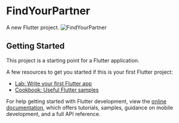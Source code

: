 # FindYourPartner
A new Flutter project.
![FindYourPartner](https://github.com/F4fazil/FindYourPartner/assets/96938666/5817a4d5-91b5-430c-b3bf-cede18ec70bb)


## Getting Started

This project is a starting point for a Flutter application.

A few resources to get you started if this is your first Flutter project:

- [Lab: Write your first Flutter app](https://docs.flutter.dev/get-started/codelab)
- [Cookbook: Useful Flutter samples](https://docs.flutter.dev/cookbook)

For help getting started with Flutter development, view the
[online documentation](https://docs.flutter.dev/), which offers tutorials,
samples, guidance on mobile development, and a full API reference.
